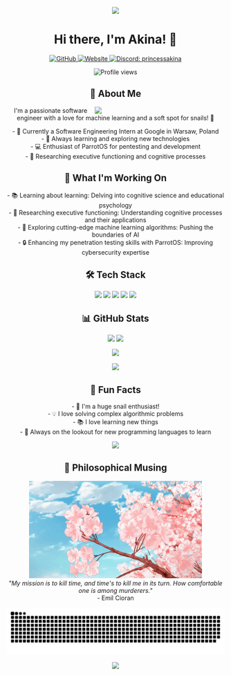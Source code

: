 <p align="center">
  <img src="https://capsule-render.vercel.app/api?type=waving&color=ff69b4&height=200&section=header&text=Akina&fontSize=90&fontColor=ffffff&animation=fadeIn" />
</p>

<h1 align="center">Hi there, I'm Akina! 👋</h1>

<p align="center">
  <a href="https://github.com/kaajjaak">
    <img src="https://img.shields.io/badge/-GitHub-181717?style=for-the-badge&logo=github&logoColor=white&color=ff69b4" alt="GitHub"/>
  </a>
  <a href="https://akina.pink">
    <img src="https://img.shields.io/badge/-Website-ff69b4?style=for-the-badge&logo=firefox&logoColor=white" alt="Website"/>
  </a>
  <a href="https://discord.com/users/princessakina">
    <img src="https://img.shields.io/badge/-Discord-5865F2?style=for-the-badge&logo=discord&logoColor=white&color=ff69b4" alt="Discord: princessakina"/>
  </a>
</p>

<p align="center">
  <img src="https://count.getloli.com/get/@:kaajjaak?theme=rule34" alt="Profile views" />
</p>

<h2 align="center">🌸 About Me</h2>

<p align="center">
  <img align="right" width="300" src="https://i.pinimg.com/originals/e9/af/61/e9af61909a464b2f4866a1037e34b35e.gif" />
</p>

<p align="center">
  I'm a passionate software engineer with a love for machine learning and a soft spot for snails! 🐌
</p>

<p align="center">
  - 🏢 Currently a Software Engineering Intern at Google in Warsaw, Poland<br>
  - 🌱 Always learning and exploring new technologies<br>
  - 💻 Enthusiast of ParrotOS for pentesting and development<br>
  - 🧠 Researching executive functioning and cognitive processes
</p>

<h2 align="center">🚀 What I'm Working On</h2>

<p align="center">
  - 📚 Learning about learning: Delving into cognitive science and educational psychology<br>
  - 🧠 Researching executive functioning: Understanding cognitive processes and their applications<br>
  - 🤖 Exploring cutting-edge machine learning algorithms: Pushing the boundaries of AI<br>
  - 🔒 Enhancing my penetration testing skills with ParrotOS: Improving cybersecurity expertise
</p>

<h2 align="center">🛠 Tech Stack</h2>

<p align="center">
  <img src="https://img.shields.io/badge/-Python-3776AB?style=flat-square&logo=Python&logoColor=white&color=ff69b4" />
  <img src="https://img.shields.io/badge/-TypeScript-007ACC?style=flat-square&logo=typescript&logoColor=white&color=ff69b4" />
  <img src="https://img.shields.io/badge/-Julia-9558B2?style=flat-square&logo=julia&logoColor=white&color=ff69b4" />
  <img src="https://img.shields.io/badge/-Machine%20Learning-01D277?style=flat-square&logoColor=white&color=ff69b4" />
  <img src="https://img.shields.io/badge/-ParrotOS-5CB85C?style=flat-square&logoColor=white&color=ff69b4" />
</p>

<h2 align="center">📊 GitHub Stats</h2>

<p align="center">
  <img src="https://github-readme-stats.vercel.app/api?username=kaajjaak&show_icons=true&theme=radical" width="400" />
  <img src="https://github-readme-streak-stats.herokuapp.com/?user=kaajjaak&theme=radical&ring=ff69b4&fire=ff1493&currStreakLabel=ff69b4" width="400" />
</p>

<p align="center">
  <img src="https://github-profile-trophy.vercel.app/?username=kaajjaak&theme=radical&row=1&column=6&margin-w=15" />
</p>

<p align="center">
  <img src="http://github-profile-summary-cards.vercel.app/api/cards/repos-per-language?username=kaajjaak&theme=aura" />
</p>

<h2 align="center">🌟 Fun Facts</h2>

<p align="center">
  - 🐌 I'm a huge snail enthusiast!<br>
  - 💡 I love solving complex algorithmic problems<br>
  - 📚 I love learning new things<br>
  - 🌈 Always on the lookout for new programming languages to learn
</p>

<p align="center">
  <img src="https://media.giphy.com/media/LmNwrBhejkK9EFP504/giphy.gif" width="200" />
</p>

<h2 align="center">🌸 Philosophical Musing</h2>

<p align="center">
  <img src="./spring-floral.gif" width="400" alt="Cherry Blossom Animation" />
  <br>
  <i>"My mission is to kill time, and time's to kill me in its turn. How comfortable one is among murderers."</i>
  <br>
  - Emil Cioran
</p>

<p align="center">
  <img src="https://raw.githubusercontent.com/Platane/snk/output/github-contribution-grid-snake.svg" alt="Snake animation" />
</p>

<p align="center">
  <img src="https://capsule-render.vercel.app/api?type=waving&color=ff69b4&height=100&section=footer" />
</p>
